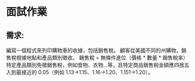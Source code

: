 # 面試作業
## 需求:
編寫一個程式來列印購物車的收據，包括銷售稅。
顧客從美國不同的州購物，銷售稅根據地點和產品類別徵收。
銷售稅 = 無條件進位（價格 * 數量 * 銷售稅率）
特定產品類別免徵銷售稅，例如食物、衣物...等，且特定商品銷售稅金額應四捨五入到最接近的 0.05（例如 1.13->1.15、1.16->1.20、1.151->1.20）。
